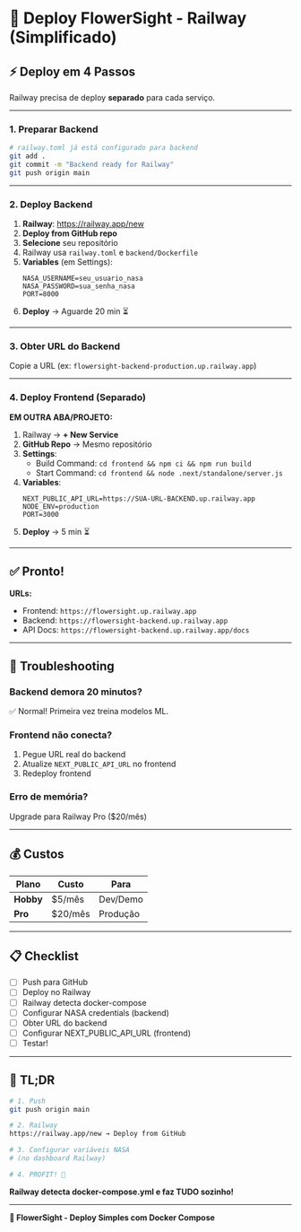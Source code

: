 # 🚀 Deploy FlowerSight - Railway (Simplificado)

## ⚡ Deploy em 4 Passos

Railway precisa de deploy **separado** para cada serviço.

---

### **1. Preparar Backend**

```bash
# railway.toml já está configurado para backend
git add .
git commit -m "Backend ready for Railway"
git push origin main
```

---

### **2. Deploy Backend**

1. **Railway**: https://railway.app/new
2. **Deploy from GitHub repo**
3. **Selecione** seu repositório
4. Railway usa `railway.toml` e `backend/Dockerfile`
5. **Variables** (em Settings):
   ```
   NASA_USERNAME=seu_usuario_nasa
   NASA_PASSWORD=sua_senha_nasa
   PORT=8000
   ```
6. **Deploy** → Aguarde 20 min ⏳

---

### **3. Obter URL do Backend**

Copie a URL (ex: `flowersight-backend-production.up.railway.app`)

---

### **4. Deploy Frontend (Separado)**

**EM OUTRA ABA/PROJETO:**

1. Railway → **+ New Service**
2. **GitHub Repo** → Mesmo repositório
3. **Settings**:
   - Build Command: `cd frontend && npm ci && npm run build`
   - Start Command: `cd frontend && node .next/standalone/server.js`
4. **Variables**:
   ```
   NEXT_PUBLIC_API_URL=https://SUA-URL-BACKEND.up.railway.app
   NODE_ENV=production
   PORT=3000
   ```
5. **Deploy** → 5 min ⏳

---

## ✅ Pronto!

**URLs:**
- Frontend: `https://flowersight.up.railway.app`
- Backend: `https://flowersight-backend.up.railway.app`
- API Docs: `https://flowersight-backend.up.railway.app/docs`

---

## 🐛 Troubleshooting

### **Backend demora 20 minutos?**
✅ Normal! Primeira vez treina modelos ML.

### **Frontend não conecta?**
1. Pegue URL real do backend
2. Atualize `NEXT_PUBLIC_API_URL` no frontend
3. Redeploy frontend

### **Erro de memória?**
Upgrade para Railway Pro ($20/mês)

---

## 💰 Custos

| Plano | Custo | Para |
|-------|-------|------|
| **Hobby** | $5/mês | Dev/Demo |
| **Pro** | $20/mês | Produção |

---

## 📋 Checklist

- [ ] Push para GitHub
- [ ] Deploy no Railway
- [ ] Railway detecta docker-compose
- [ ] Configurar NASA credentials (backend)
- [ ] Obter URL do backend
- [ ] Configurar NEXT_PUBLIC_API_URL (frontend)
- [ ] Testar!

---

## 🎯 TL;DR

```bash
# 1. Push
git push origin main

# 2. Railway
https://railway.app/new → Deploy from GitHub

# 3. Configurar variáveis NASA
# (no dashboard Railway)

# 4. PROFIT! 🎉
```

**Railway detecta docker-compose.yml e faz TUDO sozinho!**

---

**🌸 FlowerSight - Deploy Simples com Docker Compose**
